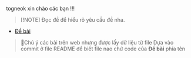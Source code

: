 togneok xin chào các bạn !!!
>[!NOTE] Đọc đề để hiểu rõ yêu cầu đề nha.
- [Đề bài](https://luyencode.net/problem/thpttd_110)
> 📝Chú ý các bài trên web nhưng được lấy dữ liệu từ file
>  Dựa vào commit ở file README để biết file nao chứ code của **Đề bài** phía tên